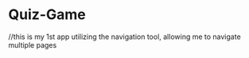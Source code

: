 # Quiz-Game
//this is my 1st app utilizing the navigation tool, allowing me to navigate multiple pages 
